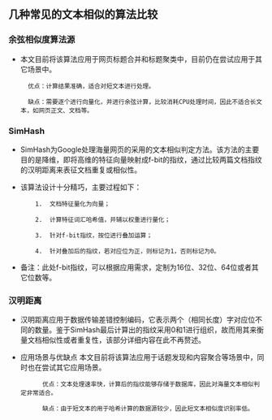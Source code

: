   
## 几种常见的文本相似的算法比较

### 余弦相似度算法源
* 本文目前将该算法应用于网页标题合并和标题聚类中，目前仍在尝试应用于其它场景中。

        优点：计算结果准确，适合对短文本进行处理。

        缺点：需要逐个进行向量化，并进行余弦计算，比较消耗CPU处理时间，因此不适合长文本，如网页正文、文档等。
    
### SimHash
* SimHash为Google处理海量网页的采用的文本相似判定方法。该方法的主要目的是降维，即将高维的特征向量映射成f-bit的指纹，通过比较两篇文档指纹的汉明距离来表征文档重复或相似性。
* 该算法设计十分精巧，主要过程如下：
  
          1.  文档特征量化为向量；
  
          2.  计算特征词汇哈希值，并辅以权重进行量化；
  
          3.  针对f-bit指纹，按位进行叠加运算；
  
          4.  针对叠加后的指纹，若对应位为正，则标记为1，否则标记为0。
  
* 备注：此处f-bit指纹，可以根据应用需求，定制为16位、32位、64位或者其它位数等。    

### 汉明距离

* 汉明距离应用于数据传输差错控制编码，它表示两个（相同长度）字对应位不同的数量。鉴于SimHash最后计算出的指纹采用0和1进行组织，故而用其来衡量文档相似性或者重复性，该部分详细内容在此不再赘述。
* 应用场景与优缺点
    本文目前将该算法应用于话题发现和内容聚合等场景中，同时也在尝试其它应用场景。
    
            优点：文本处理速率快，计算后的指纹能够存储于数据库，因此对海量文本相似判定非常适合。
    
            缺点：由于短文本的用于哈希计算的数据源较少，因此短文本相似度识别率低。